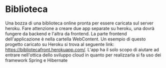 # Biblioteca
Una bozza di una biblioteca online pronta per essere caricata sul server heroku.
Fare attenzione a creare due app separate su heroku, una dovrà fungere da backend e l'altra da frontend.
La parte frontend dell'applicazione è nella cartella WebContent.
Un esempio di questo progetto caricato su Heroku si trova al seguente link: https://bibliotecafront.herokuapp.com/.
L'app ha il solo scopo di aiutare ad entrare nell'ottica dello sviluppo cloud in quanto per realizzarla si fa uso dei framework Spring e Hibernate
